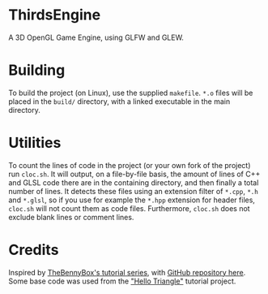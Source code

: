 # ThirdsEngine
A 3D OpenGL Game Engine, using GLFW and GLEW.

# Building
To build the project (on Linux), use the supplied `makefile`. `*.o` files will be placed in the `build/` directory, with a linked executable in the main directory.

# Utilities
To count the lines of code in the project (or your own fork of the project) run `cloc.sh`. It will output, on a file-by-file basis, the amount of lines of C++ and GLSL code there are in the containing directory, and then finally a total number of lines. It detects these files using an extension filter of `*.cpp`, `*.h` and `*.glsl`, so if you use for example the `*.hpp` extension for header files, `cloc.sh` will not count them as code files. Furthermore, `cloc.sh` does not exclude blank lines or comment lines.

# Credits
Inspired by [TheBennyBox's tutorial series](https://www.youtube.com/watch?v=ss3AnSxJ2X8&list=PLEETnX-uPtBXP_B2yupUKlflXBznWIlL5), with [GitHub repository here](https://www.github.com/bennyqbd/3dgameengine). Some base code was used from the ["Hello Triangle"](http://antongerdelan.net/opengl/hellotriangle.html) tutorial project.
